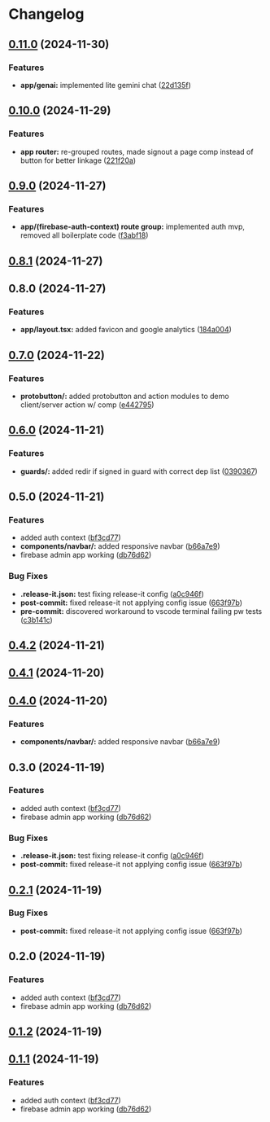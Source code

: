 # Changelog

## [0.11.0](https://github.com/KemingHe/learning-nextjs-firebase-admin/compare/v0.10.0...v0.11.0) (2024-11-30)

### Features

* **app/genai:** implemented lite gemini chat ([22d135f](https://github.com/KemingHe/learning-nextjs-firebase-admin/commit/22d135f3e4f0fcab66aa1cb2639499562d16c4f0))

## [0.10.0](https://github.com/KemingHe/learning-nextjs-firebase-admin/compare/v0.9.0...v0.10.0) (2024-11-29)

### Features

* **app router:** re-grouped routes, made signout a page comp instead of button for better linkage ([221f20a](https://github.com/KemingHe/learning-nextjs-firebase-admin/commit/221f20ad8ea3be58bf49c780ccc553b270475854))

## [0.9.0](https://github.com/KemingHe/learning-nextjs-firebase-admin/compare/v0.8.1...v0.9.0) (2024-11-27)

### Features

* **app/(firebase-auth-context) route group:** implemented auth mvp, removed all boilerplate code ([f3abf18](https://github.com/KemingHe/learning-nextjs-firebase-admin/commit/f3abf18dd02fcb71fd44ba05aeb27bb854b7ed86))

## [0.8.1](https://github.com/KemingHe/learning-nextjs-firebase-admin/compare/v0.8.0...v0.8.1) (2024-11-27)

## 0.8.0 (2024-11-27)

### Features

* **app/layout.tsx:** added favicon and google analytics ([184a004](https://github.com/KemingHe/learning-nextjs-firebase-admin/commit/184a0040eb780855830f31baa85264c79804ee0a))

## [0.7.0](https://github.com/KemingHe/learning-nextjs-firebase-admin/compare/v0.6.0...v0.7.0) (2024-11-22)

### Features

* **protobutton/:** added protobutton and action modules to demo client/server action w/ comp ([e442795](https://github.com/KemingHe/learning-nextjs-firebase-admin/commit/e442795a2f8b9bb31a6727028aeb8bdd7ec2f07e))

## [0.6.0](https://github.com/KemingHe/learning-nextjs-firebase-admin/compare/v0.5.0...v0.6.0) (2024-11-21)

### Features

* **guards/:** added redir if signed in guard with correct dep list ([0390367](https://github.com/KemingHe/learning-nextjs-firebase-admin/commit/0390367adbb51a673e376c9c43aa3cfad1f029cf))

## 0.5.0 (2024-11-21)

### Features

* added auth context ([bf3cd77](https://github.com/KemingHe/learning-nextjs-firebase-admin/commit/bf3cd7756fabe65a93047c7b0e276644c4ca1956))
* **components/navbar/:** added responsive navbar ([b66a7e9](https://github.com/KemingHe/learning-nextjs-firebase-admin/commit/b66a7e9c35f777dc164cdd85c435d235d34157e5))
* firebase admin app working ([db76d62](https://github.com/KemingHe/learning-nextjs-firebase-admin/commit/db76d624137293fedc959df966b910a0118bf515))

### Bug Fixes

* **.release-it.json:** test fixing release-it config ([a0c946f](https://github.com/KemingHe/learning-nextjs-firebase-admin/commit/a0c946fd49754ef3c1ebbebe6d9f370bba113a6f))
* **post-commit:** fixed release-it not applying config issue ([663f97b](https://github.com/KemingHe/learning-nextjs-firebase-admin/commit/663f97b63fc2114d6bfc79b6c378345e883e64de))
* **pre-commit:** discovered workaround to vscode terminal failing pw tests ([c3b141c](https://github.com/KemingHe/learning-nextjs-firebase-admin/commit/c3b141c7e13f073ea75dd20b24b5956d0b49d324))

## [0.4.2](https://github.com/KemingHe/learning-nextjs-firebase-admin/compare/v0.4.1...v0.4.2) (2024-11-21)

## [0.4.1](https://github.com/KemingHe/learning-nextjs-firebase-admin/compare/v0.4.0...v0.4.1) (2024-11-20)

## [0.4.0](https://github.com/KemingHe/learning-nextjs-firebase-admin/compare/v0.3.0...v0.4.0) (2024-11-20)

### Features

* **components/navbar/:** added responsive navbar ([b66a7e9](https://github.com/KemingHe/learning-nextjs-firebase-admin/commit/b66a7e9c35f777dc164cdd85c435d235d34157e5))

## 0.3.0 (2024-11-19)

### Features

* added auth context ([bf3cd77](https://github.com/KemingHe/learning-nextjs-firebase-admin/commit/bf3cd7756fabe65a93047c7b0e276644c4ca1956))
* firebase admin app working ([db76d62](https://github.com/KemingHe/learning-nextjs-firebase-admin/commit/db76d624137293fedc959df966b910a0118bf515))

### Bug Fixes

* **.release-it.json:** test fixing release-it config ([a0c946f](https://github.com/KemingHe/learning-nextjs-firebase-admin/commit/a0c946fd49754ef3c1ebbebe6d9f370bba113a6f))
* **post-commit:** fixed release-it not applying config issue ([663f97b](https://github.com/KemingHe/learning-nextjs-firebase-admin/commit/663f97b63fc2114d6bfc79b6c378345e883e64de))

## [0.2.1](https://github.com/KemingHe/learning-nextjs-firebase-admin/compare/v0.2.0...v0.2.1) (2024-11-19)

### Bug Fixes

* **post-commit:** fixed release-it not applying config issue ([663f97b](https://github.com/KemingHe/learning-nextjs-firebase-admin/commit/663f97b63fc2114d6bfc79b6c378345e883e64de))

## 0.2.0 (2024-11-19)

### Features

* added auth context ([bf3cd77](https://github.com/KemingHe/learning-nextjs-firebase-admin/commit/bf3cd7756fabe65a93047c7b0e276644c4ca1956))
* firebase admin app working ([db76d62](https://github.com/KemingHe/learning-nextjs-firebase-admin/commit/db76d624137293fedc959df966b910a0118bf515))

## [0.1.2](https://github.com/KemingHe/learning-nextjs-firebase-admin/compare/0.1.1...v0.1.2) (2024-11-19)
## [0.1.1](https://github.com/KemingHe/learning-nextjs-firebase-admin/compare/bf3cd7756fabe65a93047c7b0e276644c4ca1956...0.1.1) (2024-11-19)

### Features

* added auth context ([bf3cd77](https://github.com/KemingHe/learning-nextjs-firebase-admin/commit/bf3cd7756fabe65a93047c7b0e276644c4ca1956))
* firebase admin app working ([db76d62](https://github.com/KemingHe/learning-nextjs-firebase-admin/commit/db76d624137293fedc959df966b910a0118bf515))
